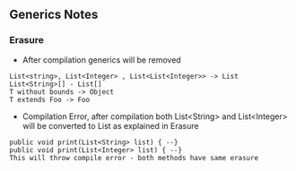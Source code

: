 ## Generics Notes

### Erasure
* After compilation generics will be removed
```
List<string>, List<Integer> , List<List<Integer>> -> List
List<String>[] - List[]
T without bounds -> Object
T extends Foo -> Foo
```
* Compilation Error, after compilation both List&lt;String&gt; and List&lt;Integer&gt; will be converted to List as explained in Erasure
```
public void print(List<String> list) { --} 
public void print(List<Integer> list) { --} 
This will throw compile error - both methods have same erasure
```